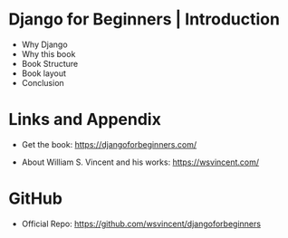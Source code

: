 #  Django for Beginners | Introduction

* Why Django
* Why this book
* Book Structure
* Book layout
* Conclusion

Links and Appendix
========================================================

- Get the book: https://djangoforbeginners.com/

- About William S. Vincent and his works: https://wsvincent.com/

GitHub
========================================================

- Official Repo: https://github.com/wsvincent/djangoforbeginners
